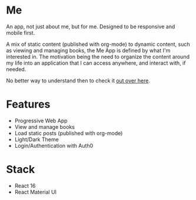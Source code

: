 # Me

An app, not just about me, but for me. Designed to be responsive and mobile first. 

A mix of static content (published with org-mode) to dynamic content, such as viewing and managing books, the Me App is defined by what I'm interested in. The motivation being the need to organize the content around my life into an application that I can access anywhere, and interact with, if needed.

No better way to understand then to check it [out over here](https://me.brianbrown.dev).

# Features

* Progressive Web App
* View and manage books
* Load static posts (published with org-mode)
* Light/Dark Theme
* Login/Authentication with Auth0


# Stack

* React 16
* React Material UI






